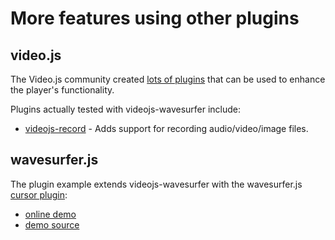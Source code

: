 # More features using other plugins

## video.js

The Video.js community created
[lots of plugins](https://github.com/videojs/video.js/wiki/Plugins)
that can be used to enhance the player's functionality.

Plugins actually tested with videojs-wavesurfer include:

- [videojs-record](https://github.com/collab-project/videojs-record) - Adds
  support for recording audio/video/image files.

## wavesurfer.js

The plugin example extends videojs-wavesurfer with the wavesurfer.js
[cursor plugin](https://wavesurfer-js.org/example/cursor/index.html):

- [online demo](https://collab-project.github.io/videojs-wavesurfer/demo/plugin.html)
- [demo source](https://github.com/collab-project/videojs-wavesurfer/blob/master/examples/plugin.html)
